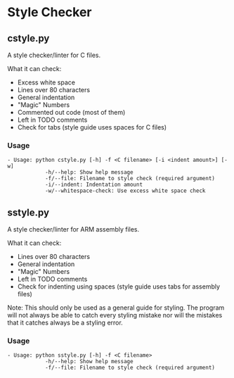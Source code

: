 # Style Checker
## cstyle.py
A style checker/linter for C files.

What it can check:

- Excess white space
- Lines over 80 characters
- General indentation
- "Magic" Numbers
- Commented out code (most of them)
- Left in TODO comments
- Check for tabs (style guide uses spaces for C files)

### Usage

    - Usage: python cstyle.py [-h] -f <C filename> [-i <indent amount>] [-w]
                -h/--help: Show help message
                -f/--file: Filename to style check (required argument)
                -i/--indent: Indentation amount
                -w/--whitespace-check: Use excess white space check
    
## sstyle.py
A style checker/linter for ARM assembly files.

What it can check:

- Lines over 80 characters
- General indentation
- "Magic" Numbers
- Left in TODO comments
- Check for indenting using spaces (style guide uses tabs for assembly files)
    
Note: This should only be used as a general guide for styling. The program
will not always be able to catch every styling mistake nor will the
mistakes that it catches always be a styling error.
    
### Usage

    - Usage: python sstyle.py [-h] -f <C filename>
                -h/--help: Show help message
                -f/--file: Filename to style check (required argument)